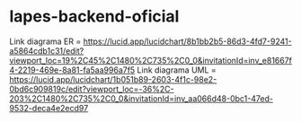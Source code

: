 # lapes-backend-oficial

Link diagrama ER = https://lucid.app/lucidchart/8b1bb2b5-86d3-4fd7-9241-a5864cdb1c31/edit?viewport_loc=19%2C45%2C1480%2C735%2C0_0&invitationId=inv_e81667f4-2219-469e-8a81-fa5aa996a7f5
Link diagrama UML = https://lucid.app/lucidchart/1b051b89-2603-4f1c-98e2-0bd6c909819c/edit?viewport_loc=-36%2C-203%2C1480%2C735%2C0_0&invitationId=inv_aa066d48-0bc1-47ed-9532-deca4e2ecd97
